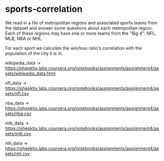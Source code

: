 # sports-correlation
We read in a file of metropolitan regions and associated sports teams from the dataset and answer some questions about each metropolitan region. Each of these regions may have one or more teams from the "Big 4": NFL, MLB, NBA or NHL. 

For each sport we calculate the win/loss ratio's correlation with the population of the city it is in. 

wikipedia_data -> https://phepktix.labs.coursera.org/notebooks/assignments/assignment4/assets/wikipedia_data.html

nfl_data -> https://phepktix.labs.coursera.org/notebooks/assignments/assignment4/assets/nfl.csv

nba_data -> https://phepktix.labs.coursera.org/notebooks/assignments/assignment4/assets/nba.csv

mlb_data -> https://phepktix.labs.coursera.org/notebooks/assignments/assignment4/assets/mlb.csv

nhl_data -> https://phepktix.labs.coursera.org/notebooks/assignments/assignment4/assets/nhl.csv

